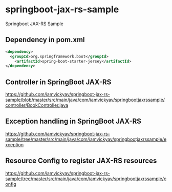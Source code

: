 # springboot-jax-rs-sample
Springboot JAX-RS Sample

## Dependency in pom.xml

```xml
<dependency>
  <groupId>org.springframework.boot</groupId>
	<artifactId>spring-boot-starter-jersey</artifactId>
</dependency>
```

## Controller in SpringBoot JAX-RS

https://github.com/iamvickyav/springboot-jax-rs-sample/blob/master/src/main/java/com/iamvickyav/springbootjaxrssample/controller/BookController.java

## Exception handling in SpringBoot JAX-RS

https://github.com/iamvickyav/springboot-jax-rs-sample/tree/master/src/main/java/com/iamvickyav/springbootjaxrssample/exception

## Resource Config to register JAX-RS resources

https://github.com/iamvickyav/springboot-jax-rs-sample/tree/master/src/main/java/com/iamvickyav/springbootjaxrssample/config
